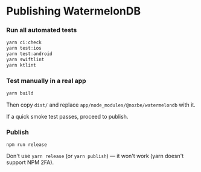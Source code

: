 # Publishing WatermelonDB

### Run all automated tests

```js
yarn ci:check
yarn test:ios
yarn test:android
yarn swiftlint
yarn ktlint
```

### Test manually in a real app

```js
yarn build
```

Then copy `dist/` and replace `app/node_modules/@nozbe/watermelondb` with it.

If a quick smoke test passes, proceed to publish.

### Publish

```
npm run release
```

Don't use `yarn release` (or `yarn publish`) — it won't work (yarn doesn't support NPM 2FA).
